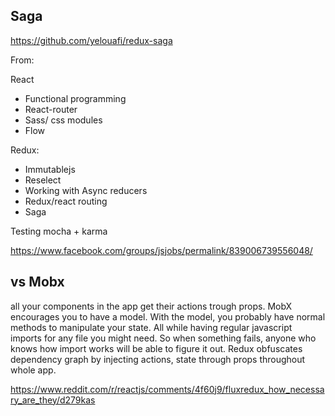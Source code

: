 ## Saga

https://github.com/yelouafi/redux-saga

From:

React
- Functional programming
- React-router
- Sass/ css modules
- Flow

Redux:
- Immutablejs
- Reselect
- Working with Async reducers
- Redux/react routing
- Saga

Testing mocha + karma

https://www.facebook.com/groups/jsjobs/permalink/839006739556048/

## vs Mobx

all your components in the app get their actions trough props. MobX encourages you to have a model. With the model, you probably have normal methods to manipulate your state. All while having regular javascript imports for any file you might need. So when something fails, anyone who knows how import works will be able to figure it out. Redux obfuscates dependency graph by injecting actions, state through props throughout whole app.

https://www.reddit.com/r/reactjs/comments/4f60j9/fluxredux_how_necessary_are_they/d279kas

